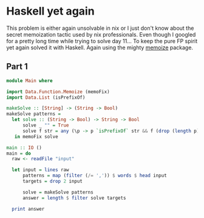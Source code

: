 # Haskell yet again
This problem is either again unsolvable in nix or I just don't know about the secret memoization tactic used by nix professionals. Even though I googled for a pretty long time while trying to solve day 11... To keep the pure FP spirit yet again solved it with Haskell. Again using the mighty [memoize](https://hackage.haskell.org/package/memoize) package.

## Part 1
```hs
module Main where

import Data.Function.Memoize (memoFix)
import Data.List (isPrefixOf)

makeSolve :: [String] -> (String -> Bool)
makeSolve patterns =
  let solve :: (String -> Bool) -> String -> Bool
      solve _ "" = True
      solve f str = any (\p -> p `isPrefixOf` str && f (drop (length p) str)) patterns
   in memoFix solve

main :: IO ()
main = do
  raw <- readFile "input"

  let input = lines raw
      patterns = map (filter (/= ',')) $ words $ head input
      targets = drop 2 input

      solve = makeSolve patterns
      answer = length $ filter solve targets

  print answer
```
